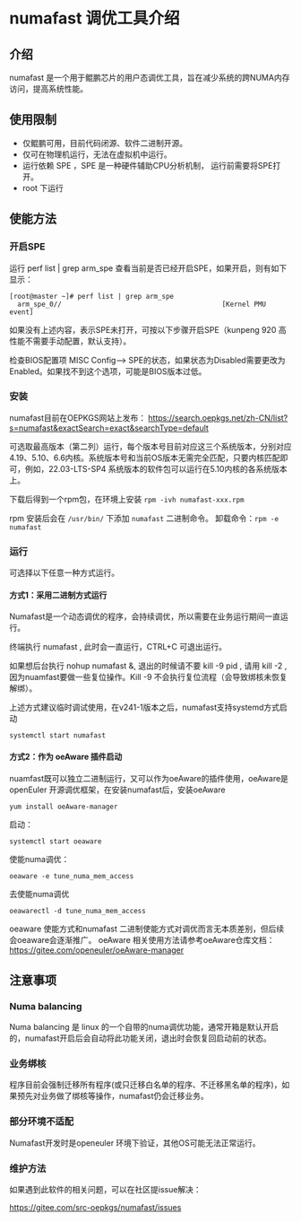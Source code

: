 # numafast 调优工具介绍
## 介绍
numafast 是一个用于鲲鹏芯片的用户态调优工具，旨在减少系统的跨NUMA内存访问，提高系统性能。

## 使用限制

+ 仅鲲鹏可用，目前代码闭源、软件二进制开源。
+ 仅可在物理机运行，无法在虚拟机中运行。
+ 运行依赖 SPE ，SPE 是一种硬件辅助CPU分析机制， 运行前需要将SPE打开。
+ root 下运行

## 使能方法

### 开启SPE

运行 perf list | grep arm_spe 查看当前是否已经开启SPE，如果开启，则有如下显示：
```shell
[root@master ~]# perf list | grep arm_spe
  arm_spe_0//                                        [Kernel PMU event]
```
如果没有上述内容，表示SPE未打开，可按以下步骤开启SPE（kunpeng 920 高性能不需要手动配置，默认支持）。

检查BIOS配置项 MISC Config--> SPE的状态，如果状态为Disabled需要更改为Enabled。如果找不到这个选项，可能是BIOS版本过低。

### 安装
numafast目前在OEPKGS网站上发布：
https://search.oepkgs.net/zh-CN/list?s=numafast&exactSearch=exact&searchType=default


可选取最高版本（第二列）运行，每个版本号目前对应这三个系统版本，分别对应4.19、5.10、6.6内核。系统版本号和当前OS版本无需完全匹配，只要内核匹配即可，例如，22.03-LTS-SP4 系统版本的软件包可以运行在5.10内核的各系统版本上。

下载后得到一个rpm包，在环境上安装 `rpm -ivh numafast-xxx.rpm`

rpm 安装后会在  `/usr/bin/` 下添加 `numafast` 二进制命令。
卸载命令：`rpm -e numafast`

### 运行
可选择以下任意一种方式运行。

#### 方式1：采用二进制方式运行
Numafast是一个动态调优的程序，会持续调优，所以需要在业务运行期间一直运行。

终端执行  numafast , 此时会一直运行，CTRL+C 可退出运行。

如果想后台执行 nohup numafast  &, 退出的时候请不要 kill -9 pid , 请用 kill -2 , 因为nuamfast要做一些复位操作。Kill -9 不会执行复位流程（会导致绑核未恢复解绑）。

上述方式建议临时调试使用，在v241-1版本之后，numafast支持systemd方式启动
```shell
systemctl start numafast
```

#### 方式2：作为 oeAware 插件启动
nuamfast既可以独立二进制运行，又可以作为oeAware的插件使用，oeAware是openEuler 开源调优框架，在安装numafast后，安装oeAware
```shell
yum install oeAware-manager
```
启动：
```shell
systemctl start oeaware
```
使能numa调优：
```shell
oeaware -e tune_numa_mem_access
```
去使能numa调优
```shell
oeawarectl -d tune_numa_mem_access
```
oeaware 使能方式和numafast 二进制使能方式对调优而言无本质差别，但后续会oeaware会逐渐推广。
oeAware 相关使用方法请参考oeAware仓库文档：https://gitee.com/openeuler/oeAware-manager

## 注意事项
###  Numa balancing
Numa balancing 是 linux 的一个自带的numa调优功能，通常开箱是默认开启的，numafast开启后会自动将此功能关闭，退出时会恢复回启动前的状态。

###  业务绑核
程序目前会强制迁移所有程序(或只迁移白名单的程序、不迁移黑名单的程序)，如果预先对业务做了绑核等操作，numafast仍会迁移业务。

###  部分环境不适配
Numafast开发时是openeuler 环境下验证，其他OS可能无法正常运行。

### 维护方法
如果遇到此软件的相关问题，可以在社区提issue解决：

https://gitee.com/src-oepkgs/numafast/issues